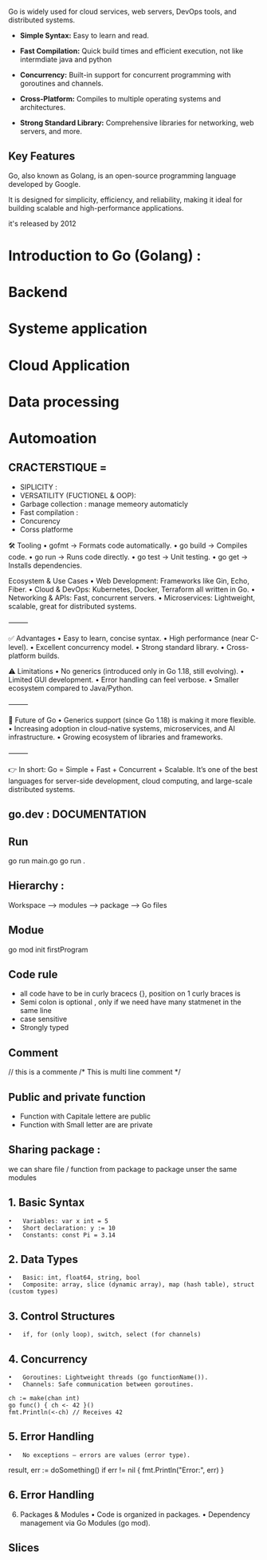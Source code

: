 



Go is widely used for cloud services, web servers, DevOps tools, and distributed systems.


- **Simple Syntax:** Easy to learn and read.
- **Fast Compilation:** Quick build times and efficient execution, not like intermdiate java and python 
- **Concurrency:** Built-in support for concurrent programming with goroutines and channels.

- **Cross-Platform:** Compiles to multiple operating systems and architectures.
- **Strong Standard Library:** Comprehensive libraries for networking, web servers, and more.




## Key Features

Go, also known as Golang, is an open-source programming language developed by Google. 

It is designed for simplicity, efficiency, and reliability, making it ideal for building scalable and high-performance applications.

it's released by 2012 
# Introduction to Go (Golang) : 


# **Backend**
# **Systeme application**
# **Cloud Application**
# **Data processing** 
# **Automoation**  


## CRACTERSTIQUE = 

- SIPLICITY : 
- VERSATILITY (FUCTIONEL & OOP): 
- Garbage collection : manage memeory automaticly 
- Fast compilation : 
- Concurency
- Corss platforme 


🛠 Tooling
	•	gofmt → Formats code automatically.
	•	go build → Compiles code.
	•	go run → Runs code directly.
	•	go test → Unit testing.
	•	go get → Installs dependencies.


Ecosystem & Use Cases
	•	Web Development: Frameworks like Gin, Echo, Fiber.
	•	Cloud & DevOps: Kubernetes, Docker, Terraform all written in Go.
	•	Networking & APIs: Fast, concurrent servers.
	•	Microservices: Lightweight, scalable, great for distributed systems.

⸻

✅ Advantages
	•	Easy to learn, concise syntax.
	•	High performance (near C-level).
	•	Excellent concurrency model.
	•	Strong standard library.
	•	Cross-platform builds.

⚠️ Limitations
	•	No generics (introduced only in Go 1.18, still evolving).
	•	Limited GUI development.
	•	Error handling can feel verbose.
	•	Smaller ecosystem compared to Java/Python.

⸻

🔮 Future of Go
	•	Generics support (since Go 1.18) is making it more flexible.
	•	Increasing adoption in cloud-native systems, microservices, and AI infrastructure.
	•	Growing ecosystem of libraries and frameworks.

⸻

👉 In short:
Go = Simple + Fast + Concurrent + Scalable.
It’s one of the best languages for server-side development, cloud computing, and large-scale distributed systems.




## go.dev : DOCUMENTATION 

## Run 

go run main.go 
go run .

## Hierarchy : 
Workspace --> modules --> package --> Go files 

## Modue 
go mod init firstProgram

## Code rule 
- all code have to be in curly bracecs  {}, position on 1 curly braces is 
- Semi colon is optional , only if we need have many statmenet in the same line 
- case sensitive 
- Strongly typed 


## Comment 
// this is a commente 
/* This is multi line comment */ 


## Public and private function 

- Function with Capitale lettere are public 
- Function with Small letter are are private 


## Sharing package : 

we can share file / function from package to package unser the same modules 


## 1. Basic Syntax
	•	Variables: var x int = 5
	•	Short declaration: y := 10
	•	Constants: const Pi = 3.14

## 2. Data Types
	•	Basic: int, float64, string, bool
	•	Composite: array, slice (dynamic array), map (hash table), struct (custom types)

## 3. Control Structures
	•	if, for (only loop), switch, select (for channels)

## 4. Concurrency
	•	Goroutines: Lightweight threads (go functionName()).
	•	Channels: Safe communication between goroutines.

    ch := make(chan int)
    go func() { ch <- 42 }()
    fmt.Println(<-ch) // Receives 42

## 5. Error Handling
	•	No exceptions – errors are values (error type).

result, err := doSomething()
if err != nil {
    fmt.Println("Error:", err)
}
## 6. Error Handling
6. Packages & Modules
	•	Code is organized in packages.
	•	Dependency management via Go Modules (go mod).

## Slices 

